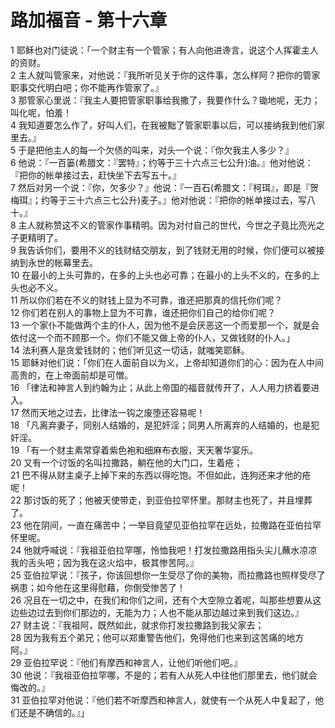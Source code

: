 # 路加福音 - 第十六章
  
 1 耶稣也对门徒说：「一个财主有一个管家；有人向他进谗言，说这个人挥霍主人的资财。  
 2 主人就叫管家来，对他说：『我所听见关于你的这件事，怎么样阿？把你的管家职事交代明白吧；你不能再作管家了。』  
 3 那管家心里说：『我主人要把管家职事给我撒了，我要作什么？锄地呢，无力；叫化呢，怕羞！  
 4 我知道要怎么作了，好叫人们，在我被黜了管家职事以后，可以接纳我到他们家里去。』  
 5 于是把他主人的每一个欠债的叫来，对头一个说：『你欠我主人多少？』  
 6 他说：『一百篓(希腊文：『罢特』；约等于三十六点三七公升)油。』他对他说：『把你的帐单接过去，赶快坐下去写五十。』  
 7 然后对另一个说：『你，欠多少？』他说：『一百石(希腊文：『柯珥』，即是『贺梅珥』；约等于三十六点三七公升)麦子。』他对他说：『把你的帐单接过去，写八十。』  
 8 主人就称赞这不义的管家作事精明。因为对付自己的世代，今世之子竟比亮光之子更精明了。  
 9 我告诉你们，要用不义的钱财结交朋友，到了钱财无用的时候，你们便可以被接纳到永世的帐幕里去。  
 10 在最小的上头可靠的，在多的上头也必可靠；在最小的上头不义的，在多的上头也必不义。  
 11 所以你们若在不义的财钱上显为不可靠，谁还把那真的信托你们呢？  
 12 你们若在别人的事物上显为不可靠，谁还把你们自己的给你们呢？  
 13 一个家仆不能做两个主的仆人，因为他不是会厌恶这一个而爱那一个，就是会依付这一个而不顾那一个。你们不能又做上帝的仆人，又做钱财的仆人。」  
 14 法利赛人是贪爱钱财的；他们听见这一切话，就嗤笑耶稣。  
 15 耶稣对他们说：「你们在人面前自以为义，上帝却知道你们的心：因为在人中间高贵的，在上帝面前却是可憎。  
 16 「律法和神言人到约翰为止；从此上帝国的福音就传开了，人人用力挤着要进入。  
 17 然而天地之过去，比律法一钩之废堕还容易呢！  
 18 「凡离弃妻子，同别人结婚的，是犯奸淫；同男人所离弃的人结婚的，也是犯奸淫。  
 19 「有一个财主素常穿着紫色袍和细麻布衣服，天天奢华宴乐。  
 20 又有一个讨饭的名叫拉撒路，躺在他的大门口，生着疮；  
 21 巴不得从财主桌子上掉下来的东西以得吃饱。不但如此，连狗还来才他的疮呢！  
 22 那讨饭的死了；他被天使带走，到亚伯拉罕怀里。那财主也死了，并且埋葬了。  
 23 他在阴间，一直在痛苦中；一举目竟望见亚伯拉罕在远处，拉撒路在亚伯拉罕怀里呢。  
 24 他就呼喊说：『我祖亚伯拉罕哪，怜恤我吧！打发拉撒路用指头尖儿蘸水凉凉我的舌头吧；因为我在这火焰中，极其惨苦阿。』  
 25 亚伯拉罕说：『孩子，你该回想你一生受尽了你的美物，而拉撒路也照样受尽了祸患；如今他在这里得慰藉，你倒受惨苦了！  
 26 况且在一切之中，在我们和你们之间，还有个大空隙立着呢，叫那些想要从这边些边过去到你们那边的，无能为力；人也不能从那边越过来到我们这边。』  
 27 财主说：『我祖阿，既然如此，就求你打发拉撒路到我父家去；  
 28 因为我有五个弟兄；他可以郑重警告他们，免得他们也来到这苦痛的地方阿。』  
 29 亚伯拉罕说：『他们有摩西和神言人，让他们听他们吧。』  
 30 他说：『我祖亚伯拉罕哪，不是的；若有人从死人中往他们那里去，他们就会悔改的。』  
 31 亚伯拉罕对他说：『他们若不听摩西和神言人，就使有一个从死人中复起了，他们还是不确信的。』」